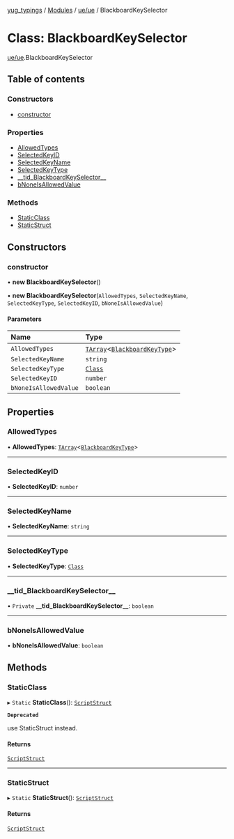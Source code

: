 [yug_typings](../README.md) / [Modules](../modules.md) / [ue/ue](../modules/ue_ue.md) / BlackboardKeySelector

# Class: BlackboardKeySelector

[ue/ue](../modules/ue_ue.md).BlackboardKeySelector

## Table of contents

### Constructors

- [constructor](ue_ue.BlackboardKeySelector.md#constructor)

### Properties

- [AllowedTypes](ue_ue.BlackboardKeySelector.md#allowedtypes)
- [SelectedKeyID](ue_ue.BlackboardKeySelector.md#selectedkeyid)
- [SelectedKeyName](ue_ue.BlackboardKeySelector.md#selectedkeyname)
- [SelectedKeyType](ue_ue.BlackboardKeySelector.md#selectedkeytype)
- [\_\_tid\_BlackboardKeySelector\_\_](ue_ue.BlackboardKeySelector.md#__tid_blackboardkeyselector__)
- [bNoneIsAllowedValue](ue_ue.BlackboardKeySelector.md#bnoneisallowedvalue)

### Methods

- [StaticClass](ue_ue.BlackboardKeySelector.md#staticclass)
- [StaticStruct](ue_ue.BlackboardKeySelector.md#staticstruct)

## Constructors

### constructor

• **new BlackboardKeySelector**()

• **new BlackboardKeySelector**(`AllowedTypes`, `SelectedKeyName`, `SelectedKeyType`, `SelectedKeyID`, `bNoneIsAllowedValue`)

#### Parameters

| Name | Type |
| :------ | :------ |
| `AllowedTypes` | [`TArray`](../interfaces/ue_puerts.TArray.md)<[`BlackboardKeyType`](ue_ue.BlackboardKeyType.md)\> |
| `SelectedKeyName` | `string` |
| `SelectedKeyType` | [`Class`](ue_ue.Class.md) |
| `SelectedKeyID` | `number` |
| `bNoneIsAllowedValue` | `boolean` |

## Properties

### AllowedTypes

• **AllowedTypes**: [`TArray`](../interfaces/ue_puerts.TArray.md)<[`BlackboardKeyType`](ue_ue.BlackboardKeyType.md)\>

___

### SelectedKeyID

• **SelectedKeyID**: `number`

___

### SelectedKeyName

• **SelectedKeyName**: `string`

___

### SelectedKeyType

• **SelectedKeyType**: [`Class`](ue_ue.Class.md)

___

### \_\_tid\_BlackboardKeySelector\_\_

• `Private` **\_\_tid\_BlackboardKeySelector\_\_**: `boolean`

___

### bNoneIsAllowedValue

• **bNoneIsAllowedValue**: `boolean`

## Methods

### StaticClass

▸ `Static` **StaticClass**(): [`ScriptStruct`](ue_ue.ScriptStruct.md)

**`Deprecated`**

use StaticStruct instead.

#### Returns

[`ScriptStruct`](ue_ue.ScriptStruct.md)

___

### StaticStruct

▸ `Static` **StaticStruct**(): [`ScriptStruct`](ue_ue.ScriptStruct.md)

#### Returns

[`ScriptStruct`](ue_ue.ScriptStruct.md)
